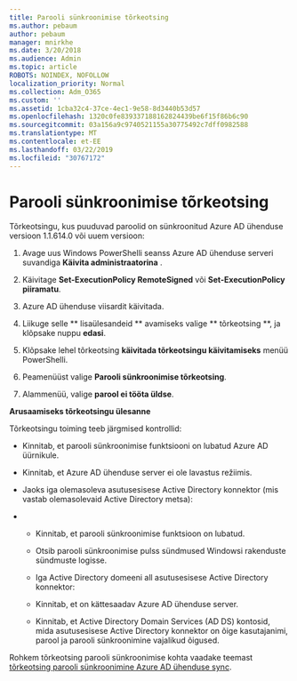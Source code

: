 ```yaml
---
title: Parooli sünkroonimise tõrkeotsing
ms.author: pebaum
author: pebaum
manager: mnirkhe
ms.date: 3/20/2018
ms.audience: Admin
ms.topic: article
ROBOTS: NOINDEX, NOFOLLOW
localization_priority: Normal
ms.collection: Adm_O365
ms.custom: ''
ms.assetid: 1cba32c4-37ce-4ec1-9e58-8d3440b53d57
ms.openlocfilehash: 1320c0fe839337188162824439be6f15f86b6c90
ms.sourcegitcommit: 03a156a9c9740521155a30775492c7dff0982588
ms.translationtype: MT
ms.contentlocale: et-EE
ms.lasthandoff: 03/22/2019
ms.locfileid: "30767172"
---
```

# <a name="troubleshoot-password-synchronization"></a>Parooli sünkroonimise tõrkeotsing

Tõrkeotsingu, kus puuduvad paroolid on sünkroonitud Azure AD ühenduse versioon 1.1.614.0 või uuem versioon:
  
1. Avage uus Windows PowerShelli seanss Azure AD ühenduse serveri suvandiga **Käivita administraatorina** . 
    
2. Käivitage **Set-ExecutionPolicy RemoteSigned** või **Set-ExecutionPolicy piiramatu**. 
    
3. Azure AD ühenduse viisardit käivitada.
    
4. Liikuge selle ** lisaülesandeid ** avamiseks valige ** tõrkeotsing **, ja klõpsake nuppu **edasi**. 
    
5. Klõpsake lehel tõrkeotsing **käivitada tõrkeotsingu käivitamiseks** menüü PowerShelli. 
    
6. Peamenüüst valige **Parooli sünkroonimise tõrkeotsing**. 
    
7. Alammenüü, valige **parool ei tööta üldse**. 
    
 **Arusaamiseks tõrkeotsingu ülesanne**
  
Tõrkeotsingu toiming teeb järgmised kontrollid:
  
- Kinnitab, et parooli sünkroonimise funktsiooni on lubatud Azure AD üürnikule.
    
- Kinnitab, et Azure AD ühenduse server ei ole lavastus režiimis.
    
- Jaoks iga olemasoleva asutusesisese Active Directory konnektor (mis vastab olemasolevaid Active Directory metsa):
    
- 
  - Kinnitab, et parooli sünkroonimise funktsioon on lubatud.
    
  - Otsib parooli sünkroonimise pulss sündmused Windowsi rakenduste sündmuste logisse.
    
  - Iga Active Directory domeeni all asutusesisese Active Directory konnektor:
    
  - Kinnitab, et on kättesaadav Azure AD ühenduse server.
    
  - Kinnitab, et Active Directory Domain Services (AD DS) kontosid, mida asutusesisese Active Directory konnektor on õige kasutajanimi, parool ja parooli sünkroonimine vajalikud õigused.
    
Rohkem tõrkeotsing parooli sünkroonimise kohta vaadake teemast [tõrkeotsing parooli sünkroonimine Azure AD ühenduse sync](https://docs.microsoft.com/azure/active-directory/connect/active-directory-aadconnectsync-troubleshoot-password-synchronization).
  

